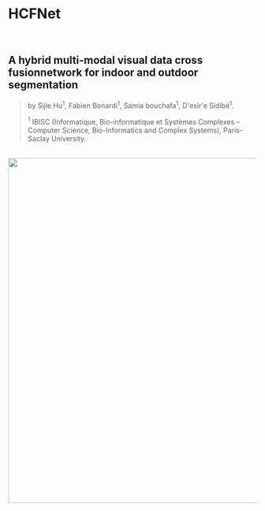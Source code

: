 # HCFNet
<br>

## A hybrid multi-modal visual data cross fusionnetwork for indoor and outdoor segmentation <br>
>
> by Sijie Hu<sup>1</sup>, Fabien Bonardi<sup>1</sup>, Samia bouchafa<sup>1</sup>, D\'esir\'e Sidibé<sup>1</sup>.
> 
> <sup>1</sup> IBISC (Informatique, Bio-informatique et Systèmes Complexes – Computer Science, Bio-Informatics and Complex Systems), Paris-Saclay University.
>
>
<br>

<div align=center><img src=imgs/Overview.png width="700">
